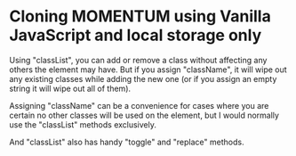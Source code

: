 # Cloning MOMENTUM using Vanilla JavaScript and local storage only

Using "classList", you can add or remove a class without affecting any others the element may have. But if you assign "className", it will wipe out any existing classes while adding the new one (or if you assign an empty string it will wipe out all of them).

Assigning "className" can be a convenience for cases where you are certain no other classes will be used on the element, but I would normally use the "classList" methods exclusively.

And "classList" also has handy "toggle" and "replace" methods.
